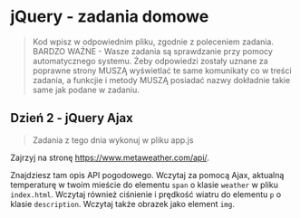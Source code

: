 # jQuery - zadania domowe
> Kod wpisz w odpowiednim pliku, zgodnie z poleceniem zadania.
BARDZO WAŻNE - Wasze zadania są sprawdzanie przy pomocy automatycznego systemu. Żeby odpowiedzi zostały uznane za poprawne strony MUSZĄ wyświetlać te same komunikaty co w treści zadania, a funkcjie i metody MUSZĄ posiadać nazwy dokładnie takie same jak podane w zadaniu.


## Dzień 2 - jQuery Ajax
> Zadania z tego dnia wykonuj w pliku app.js

Zajrzyj na stronę https://www.metaweather.com/api/.

Znajdziesz tam opis API pogodowego. Wczytaj za pomocą Ajax, aktualną temperaturę w twoim mieście
do elementu ```span``` o klasie ```weather``` w pliku ```index.html```.
Wczytaj również ciśnienie i prędkość wiatru do elementu ```p``` o klasie ```description```. Wczytaj także obrazek jako element ```img```.
